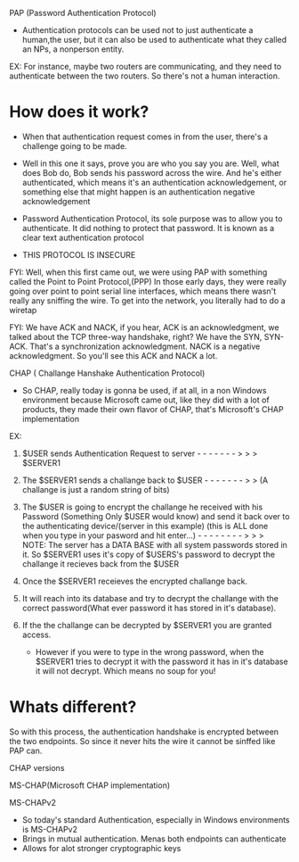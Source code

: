 

PAP (Password Authentication Protocol)

- Authentication protocols can be used not to just authenticate a human,the user, but it can also be used to authenticate what they called an NPs, a nonperson entity. 

EX:
For instance, maybe two routers are communicating, and they need to authenticate between the two routers. So there's not a human interaction.

# How does it work?
- When that authentication request comes in from the user, there's a challenge going to be made. 

- Well in this one it says, prove you are who you say you are. Well, what does Bob do, Bob sends his password across the wire. And he's either authenticated, which means it's an authentication acknowledgement, or something else that might happen is an authentication negative acknowledgement

- Password Authentication Protocol, its sole purpose was to allow you to authenticate. It did nothing to protect that password. It is known as a clear text authentication protocol

- THIS PROTOCOL IS INSECURE

FYI: Well, when this first came out, we were using PAP with something called the Point to Point Protocol,(PPP) In those early days, they were really going over point to point serial line interfaces, which means there wasn't really any sniffing the wire. To get into the network, you literally had to do a wiretap

FYI: We have ACK and NACK, if you hear, ACK is an acknowledgment, we talked about the TCP three-way handshake, right? We have the SYN, SYN-ACK. That's a synchronization acknowledgment. NACK is a negative acknowledgment. So you'll see this ACK and NACK a lot.

CHAP ( Challange Hanshake Authentication Protocol)
- So CHAP, really today is gonna be used, if at all, in a non Windows environment because Microsoft came out, like they did with a lot of products, they made their own flavor of CHAP, that's Microsoft's CHAP implementation

EX: 
1. $USER sends Authentication Request to server - - - - - - - > > >     $SERVER1
    
2. The $SERVER1 sends a challange back to $USER - - - - - - -  > >  (A challange is just a random string of bits)

3. The $USER is going to encrypt the challange he received with his Password (Something Only $USER would know) and send it back over to the authenticating device/(server in this example)
        (this is ALL done when you type in your pasword and hit enter...)   - - - - - - - -  > > > 
    NOTE: The server has a DATA BASE with all system passwords stored in it.
    So $SERVER1 uses it's copy of $USERS's password to decrypt the challange it recieves back from the $USER

4. Once the $SERVER1 receieves the encrypted challange back. 
5. It will reach into its database and try to decrypt the challange with the correct password(What ever password it has stored in it's database). 
6. If the the challange can be decrypted by $SERVER1 you are granted access.
    - However if you were to type in the wrong password, when the $SERVER1 tries to decrypt it with the password it has in it's database it will not decrypt. Which means no soup for you! 

# Whats different?
So with this process, the authentication handshake is encrypted between the two endpoints. So since it never hits the wire it cannot be sinffed like PAP can.


CHAP versions

MS-CHAP(Microsoft CHAP implementation)

MS-CHAPv2
- So today's standard Authentication, especially in Windows environments is MS-CHAPv2
- Brings in mutual authentication. Menas both endpoints can authenticate
- Allows for alot stronger cryptographic keys